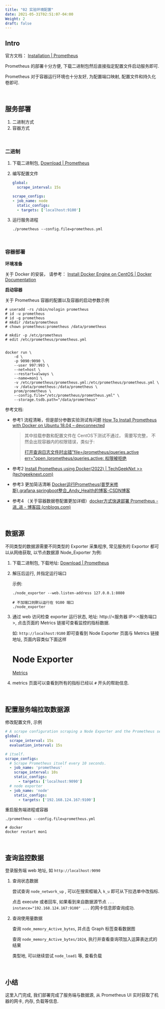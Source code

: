 ```yaml
---
title: "02 实验环境配置"
date: 2021-05-31T02:51:07-04:00
Weight: 2
draft: false
---
```


## Intro

官方文档： [Installation | Prometheus](https://prometheus.io/docs/prometheus/latest/installation/)

Prometheus 的部署十分方便, 下载二进制包然后直接指定配置文件启动服务即可.

Prometheus 对于容器运行环境也十分友好, 为配置端口映射, 配置文件和持久化卷即可.

  <br>

## 服务部署

1. 二进制方式
2. 容器方式

<br>

### 二进制

1. 下载二进制包, [Download | Prometheus](https://prometheus.io/download/#prometheus)

2. 编写配置文件

   ```yaml
   global:
     scrape_interval: 15s
   
   scrape_configs:
   - job_name: node
     static_configs:
     - targets: ['localhost:9100']
   ```

   

3. 运行服务进程

   ```shell
   ./prometheus --config.file=prometheus.yml
   ```

<br>

### 容器部署

**环境准备**

关于 Docker 的安装， 请参考： [Install Docker Engine on CentOS | Docker Documentation](https://docs.docker.com/engine/install/centos/) 

**启动容器**

关于 Prometheus 容器的配置以及容器的启动参数示例

```shell
# useradd -rs /sbin/nologin prometheus
# id -u prometheus
# id -g prometheus
# mkdir /data/prometheus
# chown prometheus:prometheus /data/prometheus

# mkdir -p /etc/prometheus
# edit /etc/prometheus/prometheus.yml


docker run \
    -d \
    -p 9090:9090 \
    --user 997:993 \
    --net=host \
    --restart=always \
    --name=mon1 \
    -v /etc/prometheus/prometheus.yml:/etc/prometheus/prometheus.yml \
    -v /data/prometheus:/data/prometheus \
    prom/prometheus \
    --config.file="/etc/prometheus/prometheus.yml" \
    --storage.tsdb.path="/data/prometheus"
```

参考文档:

- 参考1 流程清晰，但是部分参数实验测试有问题 [How To Install Prometheus with Docker on Ubuntu 18.04 – devconnected](https://devconnected.com/how-to-install-prometheus-with-docker-on-ubuntu-18-04/)

  > 其中挂载参数和配置文件在 CentOS下测试不通过， 需要写完整， 不然会出现容器内的权限错误，类似于:
  >
  > [打开查询日志文件时出错”file=/prometheus/queries.active err="open /prometheus/queries.active: 权限被拒绝](https://www.likecs.com/ask-1297108.html?sc=552) 

- 参考2 [Install Prometheus using Docker(2022) | TechGeekNxt >> (techgeeknext.com)](https://www.techgeeknext.com/tools/docker/install-prometheus-using-docker)

- 参考3 更加简洁清晰 [Docker运行Prometheus(普罗米修斯),grafana,springboot整合_Andy_Health的博客-CSDN博客](https://blog.csdn.net/Andy_Health/article/details/123475186)

- 参考4 （关于容器数据卷配置更加详细）[docker方式快速部署 Prometheus - 进_进 - 博客园 (cnblogs.com)](https://www.cnblogs.com/augus007/articles/9225431.html)

<br>

## 数据源

不同类型的数据源需要不同类型的 Exporter 采集程序, 常见服务的 Exportor 都可以从网络获取, 以节点数据源 Node_Exporter 为例:

1. 下载二进制包, 下载地址: [Download | Prometheus](https://prometheus.io/download/#node_exporter)

2. 解压后运行, 并指定运行端口 

   示例:

   ```shell
   ./node_exporter --web.listen-address 127.0.0.1:8080
   
   # 不加端口则默认运行在 9100 端口
   ./node_exporter
   ```

3. 通过 web 访问检查 exporter 运行状态, 地址: http://<服务器 IP>:<服务端口>, 点击页面的 Metrics 链接可查看监控的指标数据.

   如: `http://localhost:9100` 即可查看到 Node Exporter 页面与 Metrics 链接地址, 页面内容类似下面这样

   # Node Exporter

   [Metrics](http://192.168.124.167:9100/metrics)

4. metrics 页面可以查看到所有的指标已经以 `#` 开头的帮助信息.

<br>

## 配置服务端拉取数据源

修改配置文件, 示例

```yaml
# A scrape configuration scraping a Node Exporter and the Prometheus server
global:
  scrape_interval: 15s
  evaluation_interval: 15s

# itself.
scrape_configs:
  # Scrape Prometheus itself every 10 seconds.
  - job_name: 'prometheus'
    scrape_interval: 10s
    static_configs:
      - targets: ['localhost:9090']
  # node exporter
  - job_name: 'node'
    static_configs:
      - targets: ['192.168.124.167:9100']
```

重启服务端进程或容器

```shell
./prometheus --config.file=prometheus.yml

# docker
docker restart mon1
```



<br>

## 查询监控数据

登录服务端 web 地址, 如 `http://localhost:9090` 

1. 查询状态数据

   尝试查询 `node_network_up` , 可以在搜索框输入 `k_u` 即可从下拉选单中改指标.

   点击 execute 或者回车, 如果看到来自数据源节点 `... instance="192.168.124.167:9100" ...` 的网卡信息即查询成功.

2. 查询使用量数据

   查询 `node_memory_Active_bytes`, 并点击 Graph 标签查看数据图

   查询 `node_memory_Active_bytes/1024`, 执行并查看查询项加入运算表达式的结果

   类型地, 可以继续尝试 `node_load1` 等, 查看负载



<br>

## 小结

这里入门完成, 我们部署完成了服务端与数据源, 从 Prometheus UI 实时获取了机器的网卡, 内存, 负载等信息.



